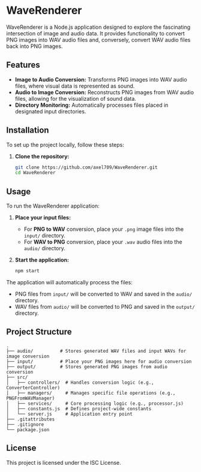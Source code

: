 # WaveRenderer

WaveRenderer is a Node.js application designed to explore the fascinating intersection of image and audio data. It provides functionality to convert PNG images into WAV audio files and, conversely, convert WAV audio files back into PNG images.

## Features

*   **Image to Audio Conversion:** Transforms PNG images into WAV audio files, where visual data is represented as sound.
*   **Audio to Image Conversion:** Reconstructs PNG images from WAV audio files, allowing for the visualization of sound data.
*   **Directory Monitoring:** Automatically processes files placed in designated input directories.

## Installation

To set up the project locally, follow these steps:

1.  **Clone the repository:**
    ```bash
    git clone https://github.com/axel709/WaveRenderer.git
    cd WaveRenderer
    ```

## Usage

To run the WaveRenderer application:

1.  **Place your input files:**
    *   For **PNG to WAV** conversion, place your `.png` image files into the `input/` directory.
    *   For **WAV to PNG** conversion, place your `.wav` audio files into the `audio/` directory.

2.  **Start the application:**
    ```bash
    npm start
    ```

The application will automatically process the files:
*   PNG files from `input/` will be converted to WAV and saved in the `audio/` directory.
*   WAV files from `audio/` will be converted to PNG and saved in the `output/` directory.

## Project Structure

```
.
├── audio/          # Stores generated WAV files and input WAVs for image conversion
├── input/          # Place your PNG images here for audio conversion
├── output/         # Stores generated PNG images from audio conversion
├── src/
│   ├── controllers/  # Handles conversion logic (e.g., ConverterController)
│   ├── managers/     # Manages specific file operations (e.g., PNGFromWAVManager)
│   ├── services/     # Core processing logic (e.g., processor.js)
│   ├── constants.js  # Defines project-wide constants
│   └── server.js     # Application entry point
├── .gitattributes
├── .gitignore
└── package.json
```

## License

This project is licensed under the ISC License.
